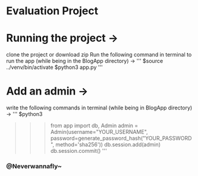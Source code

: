 # Evaluation Project

# Running the project ->
clone the project or download zip
Run the following command in terminal to run the app (while being in the BlogApp directory) ->
'''
$source ../venv/bin/activate
$python3 app.py
'''

# Add an admin ->
write the following commands in terminal (while being in BlogApp directory) ->
'''
$python3
>>> from app import db, Admin
>>> admin = Admin(username="YOUR_USERNAME", password=generate_password_hash("YOUR_PASSWORD", method='sha256'))
>>> db.session.add(admin)
>>> db.session.commit()
'''

### @Neverwannafly~
